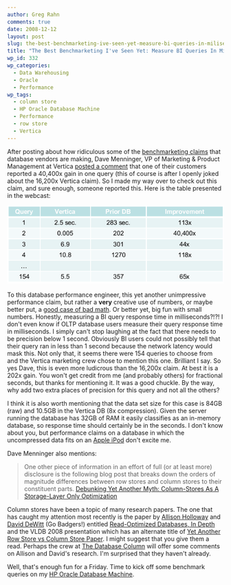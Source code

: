 ```yaml
---
author: Greg Rahn
comments: true
date: 2008-12-12
layout: post
slug: the-best-benchmarketing-ive-seen-yet-measure-bi-queries-in-miliseconds
title: "The Best Benchmarketing I've Seen Yet: Measure BI Queries In Milliseconds"
wp_id: 332
wp_categories:
  - Data Warehousing
  - Oracle
  - Performance
wp_tags:
  - column store
  - HP Oracle Database Machine
  - Performance
  - row store
  - Vertica
---
```


After posting about how ridiculous some of the [benchmarketing claims](/2008/12/12/database-customer-benchmarketing-reports/) that database vendors are making, Dave Menninger, VP of Marketing & Product Management at Vertica [posted a comment](/2008/12/12/database-customer-benchmarketing-reports/#comment-5401) that one of their customers reported a 40,400x gain in one query (this of course is after I openly joked about the 16,200x Vertica claim).  So I made my way over to check out this claim, and sure enough, someone reported this.  Here is the table presented in the webcast:

![hMetrix_Vertica.png](/assets/hmetrix-vertica1.png)

To this database performance engineer, this yet another unimpressive performance claim, but rather a **very** creative use of numbers, or maybe better put, a [good case of bad math](http://scienceblogs.com/goodmath/).  Or better yet, big fun with small numbers.  Honestly, measuring a BI query response time in milliseconds?!?!  I don't even know if OLTP database users measure their query response time in milliseconds.  I simply can't stop laughing at the fact that there needs to be precision below 1 second.  Obviously BI users could not possibly tell that their query ran in less than 1 second because the network latency would mask this.   Not only that, it seems there were 154 queries to choose from and the Vertica marketing crew chose to mention this one.  Brilliant I say.  So yes Dave, this is even more ludicrous than the 16,200x claim.  At best it is a 202x gain.  You won't get credit from me (and probably others) for fractional seconds, but thanks for mentioning it.  It was a good chuckle.  By the way, why add two extra places of precision for this query and not all the others?

I think it is also worth mentioning that the data set size for this case is 84GB (raw) and 10.5GB in the Vertica DB (8x compression).  Given the server running the database has 32GB of RAM it easily classifies as an in-memory database, so response time should certainly be in the seconds.  I don't know about you, but performance claims on a database in which the uncompressed data fits on an [Apple iPod](http://www.apple.com/ipodclassic/) don't excite me.

Dave Menninger also mentions:

> One other piece of information in an effort of full (or at least more) disclosure is the following blog post that breaks down the orders of magnitude differences between row stores and column stores to their constituent parts.
> [Debunking Yet Another Myth: Column-Stores As A Storage-Layer Only Optimization](http://www.databasecolumn.com/2008/12/debunking-yet-another-myth-col.html)


Column stores have been a topic of many research papers.  The one that has caught my attention most recently is the paper by [Allison Holloway](http://pages.cs.wisc.edu/~ahollowa/) and [David DeWitt](http://pages.cs.wisc.edu/~dewitt/) (Go Badgers!) entitled [Read-Optimized Databases, In Depth](http://pages.cs.wisc.edu/~ahollowa/paper377.pdf) and the VLDB 2008 presentation which has an alternate title of [Yet Another Row Store vs Column Store Paper](https://www.se.auckland.ac.nz/conferences/VLDB2008resources/presentations/papers/R39.ppt).  I might suggest that you give them a read.  Perhaps the crew at [The Database Column](http://www.databasecolumn.com/) will offer some comments on Allison and David's research.  I'm surprised that they haven't already.

Well, that's enough fun for a Friday.  Time to kick off some benchmark queries on my [HP Oracle Database Machine](http://www.oracle.com/solutions/business_intelligence/database-machine.html).
